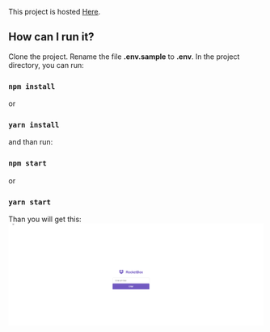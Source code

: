 This project is hosted [Here](https://dropbox-web.herokuapp.com/).

## How can I run it?

Clone the project. Rename the file **.env.sample** to **.env**.
In the project directory, you can run:

### `npm install`

or

### `yarn install`

and than run:

### `npm start`

or

### `yarn start`

Than you will get this:
![](src/assets/app.gif)
